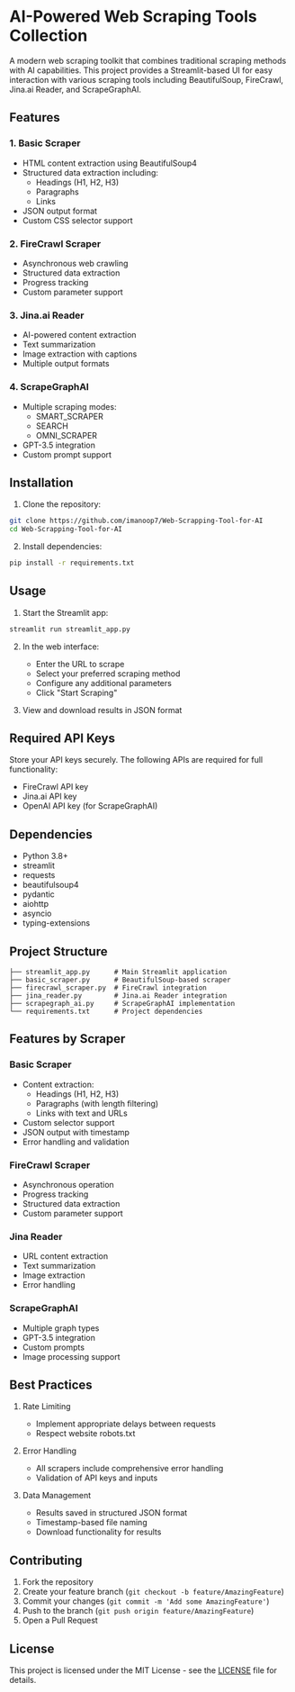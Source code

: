 # AI-Powered Web Scraping Tools Collection

A modern web scraping toolkit that combines traditional scraping methods with AI capabilities. This project provides a Streamlit-based UI for easy interaction with various scraping tools including BeautifulSoup, FireCrawl, Jina.ai Reader, and ScrapeGraphAI.

## Features

### 1. Basic Scraper
- HTML content extraction using BeautifulSoup4
- Structured data extraction including:
  - Headings (H1, H2, H3)
  - Paragraphs
  - Links
- JSON output format
- Custom CSS selector support

### 2. FireCrawl Scraper
- Asynchronous web crawling
- Structured data extraction
- Progress tracking
- Custom parameter support

### 3. Jina.ai Reader
- AI-powered content extraction
- Text summarization
- Image extraction with captions
- Multiple output formats

### 4. ScrapeGraphAI
- Multiple scraping modes:
  - SMART_SCRAPER
  - SEARCH
  - OMNI_SCRAPER
- GPT-3.5 integration
- Custom prompt support

## Installation

1. Clone the repository:
```bash
git clone https://github.com/imanoop7/Web-Scrapping-Tool-for-AI
cd Web-Scrapping-Tool-for-AI
```

2. Install dependencies:
```bash
pip install -r requirements.txt
```

## Usage

1. Start the Streamlit app:
```bash
streamlit run streamlit_app.py
```

2. In the web interface:
   - Enter the URL to scrape
   - Select your preferred scraping method
   - Configure any additional parameters
   - Click "Start Scraping"

3. View and download results in JSON format

## Required API Keys

Store your API keys securely. The following APIs are required for full functionality:

- FireCrawl API key
- Jina.ai API key
- OpenAI API key (for ScrapeGraphAI)

## Dependencies

- Python 3.8+
- streamlit
- requests
- beautifulsoup4
- pydantic
- aiohttp
- asyncio
- typing-extensions

## Project Structure

```
├── streamlit_app.py      # Main Streamlit application
├── basic_scraper.py      # BeautifulSoup-based scraper
├── firecrawl_scraper.py  # FireCrawl integration
├── jina_reader.py        # Jina.ai Reader integration
├── scrapegraph_ai.py     # ScrapeGraphAI implementation
└── requirements.txt      # Project dependencies
```

## Features by Scraper

### Basic Scraper
- Content extraction:
  - Headings (H1, H2, H3)
  - Paragraphs (with length filtering)
  - Links with text and URLs
- Custom selector support
- JSON output with timestamp
- Error handling and validation

### FireCrawl Scraper
- Asynchronous operation
- Progress tracking
- Structured data extraction
- Custom parameter support

### Jina Reader
- URL content extraction
- Text summarization
- Image extraction
- Error handling

### ScrapeGraphAI
- Multiple graph types
- GPT-3.5 integration
- Custom prompts
- Image processing support

## Best Practices

1. Rate Limiting
   - Implement appropriate delays between requests
   - Respect website robots.txt

2. Error Handling
   - All scrapers include comprehensive error handling
   - Validation of API keys and inputs

3. Data Management
   - Results saved in structured JSON format
   - Timestamp-based file naming
   - Download functionality for results

## Contributing

1. Fork the repository
2. Create your feature branch (`git checkout -b feature/AmazingFeature`)
3. Commit your changes (`git commit -m 'Add some AmazingFeature'`)
4. Push to the branch (`git push origin feature/AmazingFeature`)
5. Open a Pull Request

## License

This project is licensed under the MIT License - see the [LICENSE](LICENSE) file for details.


